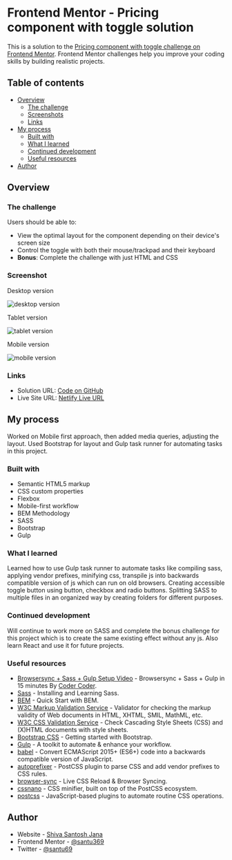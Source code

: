 # Frontend Mentor - Pricing component with toggle solution

This is a solution to the [Pricing component with toggle challenge on Frontend Mentor](https://www.frontendmentor.io/challenges/pricing-component-with-toggle-8vPwRMIC). Frontend Mentor challenges help you improve your coding skills by building realistic projects.

## Table of contents

- [Overview](#overview)
  - [The challenge](#the-challenge)
  - [Screenshots](#screenshots)
  - [Links](#links)
- [My process](#my-process)
  - [Built with](#built-with)
  - [What I learned](#what-i-learned)
  - [Continued development](#continued-development)
  - [Useful resources](#useful-resources)
- [Author](#author)

## Overview

### The challenge

Users should be able to:

- View the optimal layout for the component depending on their device's screen size
- Control the toggle with both their mouse/trackpad and their keyboard
- **Bonus**: Complete the challenge with just HTML and CSS

### Screenshot

Desktop version

![desktop version](./screenshots/desktop-version.png)

Tablet version

![tablet version](./screenshots/tablet-version.png)

Mobile version

![mobile version](./screenshots/mobile-version.png)

### Links

- Solution URL: [Code on GitHub](https://github.com/santu369/frontendmentor-pricing-component-with-toggle-and-js)
- Live Site URL: [Netlify Live URL](https://santu369-frontendmentor-pricing-component-with-toggle-and-js.netlify.app/)

## My process

Worked on Mobile first approach, then added media queries, adjusting the layout.
Used Bootstrap for layout and Gulp task runner for automating tasks in this project.

### Built with

- Semantic HTML5 markup
- CSS custom properties
- Flexbox
- Mobile-first workflow
- BEM Methodology
- SASS
- Bootstrap
- Gulp

### What I learned

Learned how to use Gulp task runner to automate tasks like compiling sass, applying vendor prefixes, minifying css, transpile js into backwards compatible version of js which can run on old browsers.
Creating accessible toggle button using button, checkbox and radio buttons.
Splitting SASS to multiple files in an organized way by creating folders for different purposes.

### Continued development

Will continue to work more on SASS and complete the bonus challenge for this project which is to create the same existing effect without any js. Also learn React and use it for future projects.

### Useful resources

- [Browsersync + Sass + Gulp Setup Video](https://www.youtube.com/watch?v=q0E1hbcj-NI) - Browsersync + Sass + Gulp in 15 minutes By [Coder Coder](https://twitter.com/thecodercoder).
- [Sass](https://sass-lang.com/) - Installing and Learning Sass.
- [BEM](https://en.bem.info/methodology/quick-start/) - Quick Start with BEM.
- [W3C Markup Validation Service](https://validator.w3.org/) - Validator for checking the markup validity of Web documents in HTML, XHTML, SMIL, MathML, etc.
- [W3C CSS Validation Service](https://jigsaw.w3.org/css-validator/) - Check Cascading Style Sheets (CSS) and (X)HTML documents with style sheets.
- [Bootstrap CSS](https://getbootstrap.com/docs/5.0/getting-started/introduction/) - Getting started with Bootstrap.
- [Gulp](https://gulpjs.com/) - A toolkit to automate & enhance your workflow.
- [babel](https://babeljs.io/) - Convert ECMAScript 2015+ (ES6+) code into a backwards compatible version of JavaScript.
- [autoprefixer](https://www.npmjs.com/package/autoprefixer) - PostCSS plugin to parse CSS and add vendor prefixes to CSS rules.
- [browser-sync](https://www.npmjs.com/package/browser-sync) - Live CSS Reload & Browser Syncing.
- [cssnano](https://www.npmjs.com/package/cssnano) - CSS minifier, built on top of the PostCSS ecosystem.
- [postcss](https://postcss.org/) - JavaScript-based plugins to automate routine CSS operations.

## Author

- Website - [Shiva Santosh Jana](https://santu369.github.io/FreeCodeCamp-PersonalPortfolioWebpage)
- Frontend Mentor - [@santu369](https://www.frontendmentor.io/profile/santu369)
- Twitter - [@santu69](https://www.twitter.com/santu69)
